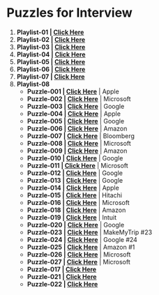 # Puzzles for Interview 
1. **Playlist-01 | <a href="https://www.youtube.com/watch?v=KX7fDZQUtd0&list=PLhJlXtt17ABaJ5cBGr59shoQ6m0YNzgV3"> Click Here</a>**
2. **Playlist-02 | <a href="https://www.youtube.com/watch?v=jLQnDC07040&list=PLLUqKY4VQM7ft3y1oFdlfc44Ob7Uqk5K0"> Click Here</a>**
3. **Playlist-03 | <a href="https://www.youtube.com/watch?v=J9CVEe48Pr4&list=PLJ0OSCymthUyl7YRpq2-wJkTUprKsvA86"> Click Here</a>**
4. **Playlist-04 | <a href="https://www.youtube.com/watch?v=bRP5HbybY4U&list=PLhm1_7YKigpfPXD0QaY4tWZeCpkkiSWxR"> Click Here</a>**
5. **Playlist-05 | <a href="https://www.youtube.com/watch?v=3-avaCx4Czk&list=PLhJlXtt17ABYPfKyId5OCMkReEdvmufZn"> Click Here</a>**
6. **Playlist-06 | <a href="https://www.youtube.com/watch?v=-DkXXOGtVDU&list=PLgNNnpQxFEtZWI0PFXlJmgpDNbcz_e3Sd"> Click Here</a>**
7. **Playlist-07 | <a href="https://www.youtube.com/watch?v=nHUFU1CZ1lg"> Click Here</a>**
8. **Playlist-08**
    - **Puzzle-001 | <a href="https://www.youtube.com/shorts/9uOsB39DwGM"> Click Here</a>** | Apple
    - **Puzzle-002 | <a href="https://www.youtube.com/shorts/BK3vofe-dpw"> Click Here</a>** | Microsoft
    - **Puzzle-003 | <a href="https://www.youtube.com/shorts/7fHBgiruWI0"> Click Here</a>** | Google
    - **Puzzle-004 | <a href="https://www.youtube.com/shorts/XF4l1T8kLUo"> Click Here</a>** | Apple
    - **Puzzle-005 | <a href="https://www.youtube.com/shorts/ugn5t8xGHio"> Click Here</a>** | Google
    - **Puzzle-006 | <a href="https://www.youtube.com/shorts/m6EjUAHwaRY"> Click Here</a>** | Amazon
    - **Puzzle-007 | <a href="https://www.youtube.com/shorts/7vRBCLPPGME"> Click Here</a>** | Bloomberg
    - **Puzzle-008 | <a href="https://www.youtube.com/shorts/wV2aJhbTcLo"> Click Here</a>** | Microsoft
    - **Puzzle-009 | <a href="https://www.youtube.com/shorts/1LcA_A4A-lc"> Click Here</a>** | Amazon
    - **Puzzle-010 | <a href="https://www.youtube.com/shorts/ALJ-AQpQvNM"> Click Here</a>** | Google
    - **Puzzle-011 | <a href="https://www.youtube.com/shorts/IuWO63E-Kqs"> Click Here</a>** | Microsoft
    - **Puzzle-012 | <a href="https://www.youtube.com/shorts/k7fICVfS60I"> Click Here</a>** | Google
    - **Puzzle-013 | <a href="https://www.youtube.com/shorts/1r-8fc7LMHo"> Click Here</a>** | Google
    - **Puzzle-014 | <a href="https://www.youtube.com/shorts/dIuSKJniwEM"> Click Here</a>** | Apple
    - **Puzzle-015 | <a href="https://www.youtube.com/shorts/elmI5mgY1ns"> Click Here</a>** | Hitachi
    - **Puzzle-016 | <a href="https://www.youtube.com/shorts/8GwCPCUzH1w"> Click Here</a>** | Microsoft
    - **Puzzle-018 | <a href="https://www.youtube.com/shorts/vjeEOTI3tXU"> Click Here</a>** | Amazon
    - **Puzzle-019 | <a href="https://www.youtube.com/shorts/9j1KaGHvBEI"> Click Here</a>** | Intuit
    - **Puzzle-020 | <a href="https://www.youtube.com/shorts/7lN_YE9RZbw"> Click Here</a>** | Google
    - **Puzzle-023 | <a href="https://www.youtube.com/shorts/r5YXCN5pJyg"> Click Here</a>** | MakeMyTrip #23
    - **Puzzle-024 | <a href="https://www.youtube.com/shorts/HGAw-Fqy9Lc"> Click Here</a>** | Google #24
    - **Puzzle-025 | <a href="https://www.youtube.com/shorts/pjvTLZTZodM"> Click Here</a>** | Amazon #1
    - **Puzzle-026 | <a href="https://youtu.be/BK3vofe-dpw"> Click Here</a>** | Microsoft
    - **Puzzle-027 | <a href="https://youtu.be/BWLhtTvxEqg"> Click Here</a>** | Microsoft
    - **Puzzle-017 | <a href="https://www.youtube.com/shorts/u2XVO6g-paY"> Click Here</a>**
    - **Puzzle-021 | <a href="https://www.youtube.com/shorts/Eq9evcrYN1w"> Click Here</a>** 
    - **Puzzle-022 | <a href="https://www.youtube.com/shorts/UYQddvyCTVY"> Click Here</a>** 
